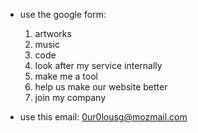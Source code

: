 - use the google form: 
  1. artworks
  2. music
  3. code
  4. look after my service internally
  5. make me a tool
  6. help us make our website better
  7. join my company

- use this email: 0ur0lousg@mozmail.com
